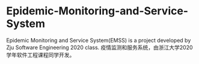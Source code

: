 # Epidemic-Monitoring-and-Service-System
Epidemic Monitoring and Service System(EMSS) is a project developed by Zju Software Engineering 2020 class. 
疫情监测和服务系统，由浙江大学2020学年软件工程课程同学开发。
